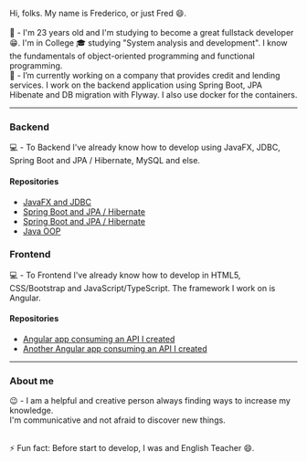 Hi, folks. My name is Frederico, or just Fred 😄. <br><br>
💬 - I'm 23 years old and I'm studying to become a great fullstack developer 😁. I'm in College 🎓 studying "System analysis and development". I know the fundamentals of object-oriented programming and functional programming.
<br>
🔭 - I’m currently working on a company that provides credit and lending services. I work on the backend application using Spring Boot, JPA Hibenate and DB migration with Flyway. I also use docker for the containers.
<hr>
<h3>Backend</h3>
💻 - To Backend I've already know how to develop using JavaFX, JDBC, Spring Boot and JPA / Hibernate, MySQL and else. <br>
<h4>Repositories</h4>
<ul>
    <li>
        <a href="https://github.com/fred1895/workshop-javafx-jdbc">JavaFX and JDBC</a>
    </li>
    <li>
        <a href="https://github.com/fred1895/cursomvc">Spring Boot and JPA / Hibernate</a>
    </li>
    <li>
        <a href="https://github.com/fred1895/spring-angular-clientes_project">Spring Boot and JPA / Hibernate</a>
    </li>
    <li>
        <a href="https://github.com/fred1895/election_in_java">Java OOP</a>
    </li>
</ul>
<h3>Frontend</h3>
💻 - To Frontend I've already know how to develop in HTML5, CSS/Bootstrap and JavaScript/TypeScript. The framework I work on is Angular.<br>
<h4>Repositories</h4>
<ul>
    <li>
        <a href="https://github.com/fred1895/angular-clientes-app">Angular app consuming an API I created</a>
    </li>
    <li>
        <a href="https://github.com/fred1895/front-agenda-angular">Another Angular app consuming an API I created</a>
    </li>
</ul>
<hr>
<h3>About me</h3>
😉 - I am a helpful and creative person always finding ways to increase my knowledge. 
<br>
I'm communicative and not afraid to discover new things.
<br><br>

⚡ Fun fact: Before start to develop, I was and English Teacher 😄.

<!--
**fred1895/fred1895** is a ✨ _special_ ✨ repository because its `README.md` (this file) appears on your GitHub profile.

Here are some ideas to get you started:


- 🌱 I’m currently learning ...
- 👯 I’m looking to collaborate on ...
- 🤔 I’m looking for help with ...
- 💬 Ask me about ...
- 📫 How to reach me: ...
- 😄 Pronouns: ...
- ⚡ Fun fact: ...
-->
